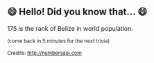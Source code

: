 ## 😄 Hello! Did you know that... 😄
175 is the rank of Belize in world population.

<sup>(come back in 5 minutes for the next trivia)</sup>


<sup>Credits: http://numbersapi.com</sup>
